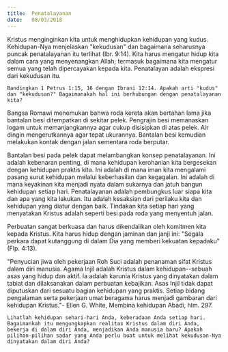 ```yaml
---
title:  Penatalayanan
date:   08/03/2018
---
```


Kristus menginginkan kita untuk menghidupkan kehidupan yang kudus. Kehidupan-Nya menjelaskan "kekudusan" dan bagaimana seharusnya puncak penatalayanan itu terlihat (Ibr. 9:14). Kita harus mengatur hidup kita dalam cara yang menyenangkan Allah; termasuk bagaimana kita mengatur semua yang telah dipercayakan kepada kita. Penatalayan adalah ekspresi dari kekudusan itu.

`Bandingkan 1 Petrus 1:15, 16 dengan Ibrani 12:14. Apakah arti "kudus" dan "kekudusan?" Bagaimanakah hal ini berhubungan dengan penatalayanan kita?`

Bangsa Romawi menemukan bahwa roda kereta akan bertahan lama jika bantalan besi ditempatkan di sekitar pelek. Pengrajin besi memanaskan logam untuk memanjangkannya agar cukup disisipkan di atas pelek. Air dingin mengerutkannya agar tepat ukurannya. Bantalan besi kemudian melakukan kontak dengan jalan sementara roda berputar.

Bantalan besi pada pelek dapat melambangkan konsep penatalayanan. Ini adalah kebenaran penting, di mana kehidupan kerohanian kita bergesekan dengan kehidupan praktis kita. Ini adalah di mana iman kita mengalami pasang surut kehidupan melalui keberhasilan dan kegagalan. Ini adalah di mana keyakinan kita menjadi nyata dalam sukarnya dan jatuh bangun kehidupan setiap hari. Penatalayanan adalah pembungkus luar siapa kita dan apa yang kita lakukan. Itu adalah kesaksian dari perilaku kita dan kehidupan yang diatur dengan baik. Tindakan kita setiap hari yang menyatakan Kristus adalah seperti besi pada roda yang menyentuh jalan.

Perbuatan sangat berkuasa dan harus dikendalikan oleh komitmen kita kepada Kristus. Kita harus hidup dengan jaminan dan janji ini: "Segala perkara dapat kutanggung di dalam Dia yang memberi kekuatan kepadaku" (Flp. 4:13).

"Penyucian jiwa oleh pekerjaan Roh Suci adalah penanaman sifat Kristus dalam diri manusia. Agama Injil adalah Kristus dalam kehidupan--sebuah asas yang hidup dan aktif. Ia adalah karunia Kristus yang dinyatakan dalam tabiat dan dilaksanakan dalam perbuatan kebajikan. Asas Injil tidak dapat diputuskan dari sesuatu bagian kehidupan yang praktis. Setiap bidang pengalaman serta pekerjaan umat beragama harus menjadi gambaran dari kehidupan Kristus."- Ellen G. White, Membina kehidupan Abadi, hlm. 297.

`Lihatlah kehidupan sehari-hari Anda, keberadaan Anda setiap hari. Bagaimankah itu mengungkapkan realitas Kristus dalam diri Anda, bekerja di dalam diri Anda, menjadikan Anda manusia baru? Apakah pilihan-pilihan sadar yang Anda perlu buat untuk melihat kekudusan-Nya dinyatakan dalam diri Anda?`